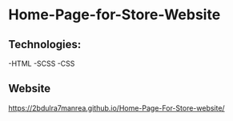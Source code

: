 # Home-Page-for-Store-Website


## Technologies:

-HTML
-SCSS
-CSS

## Website 

https://2bdulra7manrea.github.io/Home-Page-For-Store-website/
